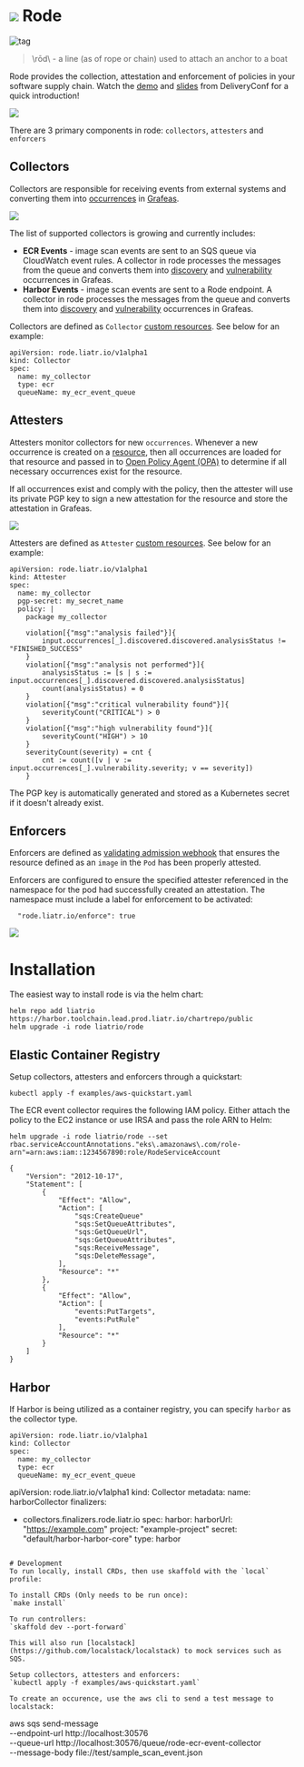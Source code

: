 # ![](docs/logo.png) Rode 
![tag](https://github.com/liatrio/rode/workflows/tag/badge.svg)
> \rōd\ - a line (as of rope or chain) used to attach an anchor to a boat

Rode provides the collection, attestation and enforcement of policies in your software supply chain.  Watch the [demo](https://youtu.be/CyrbLQYUCbM?t=580) and [slides](https://www.slideshare.net/CaseyLee2/the-last-bottleneck-of-continuous-delivery/) from DeliveryConf for a quick introduction!

![](docs/overview.png)

There are 3 primary components in rode: `collectors`, `attesters` and `enforcers`

## Collectors
Collectors are responsible for receiving events from external systems and converting them into [occurrences](https://github.com/grafeas/grafeas/blob/master/docs/grafeas_concepts.md#occurrences) in [Grafeas](https://github.com/grafeas/grafeas).

![](docs/collectors.png)

The list of supported collectors is growing and currently includes:
* **ECR Events** - image scan events are sent to an SQS queue via CloudWatch event rules.  A collector in rode processes the messages from the queue and converts them into [discovery](https://github.com/grafeas/grafeas/blob/master/docs/grafeas_concepts.md#kind-specific-schemas) and [vulnerability](https://github.com/grafeas/grafeas/blob/master/docs/grafeas_concepts.md#kind-specific-schemas) occurrences in Grafeas.
* **Harbor Events** - image scan events are sent to a Rode endpoint.  A collector in rode processes the messages from the queue and converts them into [discovery](https://github.com/grafeas/grafeas/blob/master/docs/grafeas_concepts.md#kind-specific-schemas) and [vulnerability](https://github.com/grafeas/grafeas/blob/master/docs/grafeas_concepts.md#kind-specific-schemas) occurrences in Grafeas.

Collectors are defined as `Collector` [custom resources](https://kubernetes.io/docs/concepts/extend-kubernetes/api-extension/custom-resources/).  See below for an example:

```
apiVersion: rode.liatr.io/v1alpha1
kind: Collector
spec:
  name: my_collector
  type: ecr
  queueName: my_ecr_event_queue
```

## Attesters
Attesters monitor collectors for new `occurrences`.  Whenever a new occurrence is created on a [resource](https://github.com/grafeas/grafeas/blob/master/docs/grafeas_concepts.md#resource-urls), then all occurrences are loaded for that resource and passed in to [Open Policy Agent (OPA)](https://www.openpolicyagent.org/) to determine if all necessary occurrences exist for the resource.

If all occurrences exist and comply with the policy, then the attester will use its private PGP key to sign a new attestation for the resource and store the attestation in Grafeas.

![](docs/attesters.png)

Attesters are defined as `Attester` [custom resources](https://kubernetes.io/docs/concepts/extend-kubernetes/api-extension/custom-resources/).  See below for an example:

```
apiVersion: rode.liatr.io/v1alpha1
kind: Attester
spec:
  name: my_collector
  pgp-secret: my_secret_name
  policy: |
    package my_collector

    violation[{"msg":"analysis failed"}]{
        input.occurrences[_].discovered.discovered.analysisStatus != "FINISHED_SUCCESS"
    }
    violation[{"msg":"analysis not performed"}]{
        analysisStatus := [s | s := input.occurrences[_].discovered.discovered.analysisStatus]
        count(analysisStatus) = 0
    }
    violation[{"msg":"critical vulnerability found"}]{
        severityCount("CRITICAL") > 0
    }
    violation[{"msg":"high vulnerability found"}]{
        severityCount("HIGH") > 10
    }
    severityCount(severity) = cnt {
        cnt := count([v | v := input.occurrences[_].vulnerability.severity; v == severity])
    }
```

The PGP key is automatically generated and stored as a Kubernetes secret if it doesn't already exist.

## Enforcers
Enforcers are defined as [validating admission webhook](https://kubernetes.io/docs/reference/access-authn-authz/extensible-admission-controllers/) that ensures the resource defined as an `image` in the `Pod` has been properly attested.

Enforcers are configured to ensure the specified attester referenced in the namespace for the pod had successfully created an attestation. The namespace must include a label for enforcement to be activated:


```
  "rode.liatr.io/enforce": true
```

![](docs/enforcers.png)

# Installation
The easiest way to install rode is via the helm chart:

```
helm repo add liatrio https://harbor.toolchain.lead.prod.liatr.io/chartrepo/public
helm upgrade -i rode liatrio/rode
```

## Elastic Container Registry

Setup collectors, attesters and enforcers through a quickstart:

`kubectl apply -f examples/aws-quickstart.yaml`

The ECR event collector requires the following IAM policy.  Either attach the policy to the EC2 instance or use IRSA and pass the role ARN to Helm:

```
helm upgrade -i rode liatrio/rode --set rbac.serviceAccountAnnotations."eks\.amazonaws\.com/role-arn"=arn:aws:iam::1234567890:role/RodeServiceAccount
```

```
{
    "Version": "2012-10-17",
    "Statement": [
        {
            "Effect": "Allow",
            "Action": [
                "sqs:CreateQueue"
                "sqs:SetQueueAttributes",
                "sqs:GetQueueUrl",
                "sqs:GetQueueAttributes",
                "sqs:ReceiveMessage",
                "sqs:DeleteMessage",
            ],
            "Resource": "*"
        },
        {
            "Effect": "Allow",
            "Action": [
                "events:PutTargets",
                "events:PutRule"
            ],
            "Resource": "*"
        }
    ]
}
```

## Harbor

If Harbor is being utilized as a container registry, you can specify `harbor` as the collector type.

```
apiVersion: rode.liatr.io/v1alpha1
kind: Collector
spec:
  name: my_collector
  type: ecr
  queueName: my_ecr_event_queue
```
apiVersion: rode.liatr.io/v1alpha1
kind: Collector
metadata: 
  name: harborCollector
  finalizers:
  - collectors.finalizers.rode.liatr.io
spec:
  harbor:
    harborUrl: "https://example.com"
    project: "example-project"
    secret: "default/harbor-harbor-core"
  type: harbor

```

# Development
To run locally, install CRDs, then use skaffold with the `local` profile:

To install CRDs (Only needs to be run once):
`make install`

To run controllers:
`skaffold dev --port-forward`

This will also run [localstack](https://github.com/localstack/localstack) to mock services such as SQS.

Setup collectors, attesters and enforcers:
`kubectl apply -f examples/aws-quickstart.yaml`

To create an occurence, use the aws cli to send a test message to localstack:

```
aws sqs send-message \
    --endpoint-url http://localhost:30576 \
    --queue-url http://localhost:30576/queue/rode-ecr-event-collector  \
    --message-body file://test/sample_scan_event.json 
``` 
